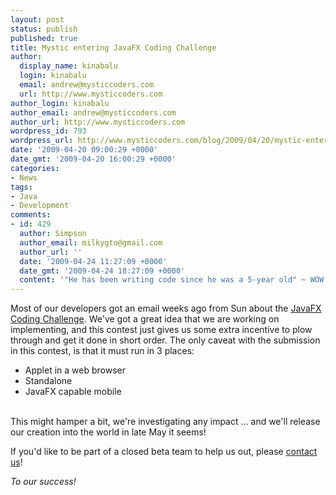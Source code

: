 ```yaml
---
layout: post
status: publish
published: true
title: Mystic entering JavaFX Coding Challenge
author:
  display_name: kinabalu
  login: kinabalu
  email: andrew@mysticcoders.com
  url: http://www.mysticcoders.com
author_login: kinabalu
author_email: andrew@mysticcoders.com
author_url: http://www.mysticcoders.com
wordpress_id: 793
wordpress_url: http://www.mysticcoders.com/blog/2009/04/20/mystic-entering-javafx-coding-challenge/
date: '2009-04-20 09:00:29 +0000'
date_gmt: '2009-04-20 16:00:29 +0000'
categories:
- News
tags:
- Java
- Development
comments:
- id: 429
  author: Simpson
  author_email: milkygto@gmail.com
  author_url: ''
  date: '2009-04-24 11:27:09 +0000'
  date_gmt: '2009-04-24 18:27:09 +0000'
  content: '"He has been writing code since he was a 5-year old" ~ WOW'
---
```

Most of our developers got an email weeks ago from Sun about the <a href="http://javafx.com/challenge/?intcmp=2668" title="JavaFX Coding Challenge" target="_blank">JavaFX Coding Challenge</a>. We've got a great idea that we are working on implementing, and this contest just gives us some extra incentive to plow through and get it done in short order. The only caveat with the submission in this contest, is that it must run in 3 places:


<ul>
<li>Applet in a web browser</li>
<li>Standalone</li>
<li>JavaFX capable mobile</li><br />
</ul>

This might hamper a bit, we're investigating any impact ... and we'll release our creation into the world in late May it seems!


If you'd like to be part of a closed beta team to help us out, please <a href="http://www.mysticcoders.com/contact/" title="Mystic Contact Us" target="_top">contact us</a>!


<em>To our success!</em>


